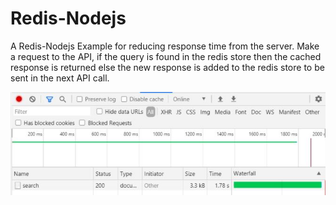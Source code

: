 # Redis-Nodejs
A Redis-Nodejs Example for reducing response time from the server. Make a request to the API, if the query is found in the redis store then the cached response is returned else the new response is added to the redis store to be sent in the next API call.

![alt text](https://github.com/asonib/Redis-Nodejs/blob/master/others/img/before.JPG)
